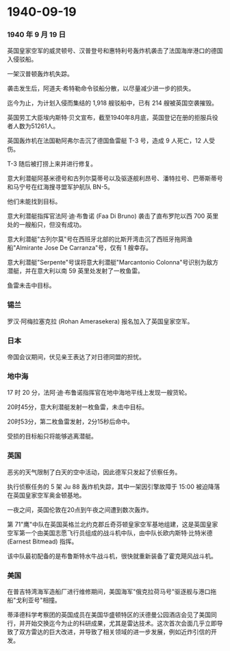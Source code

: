 # 1940-09-19

### 1940 年 9 月 19 日

英国皇家空军的威灵顿号、汉普登号和惠特利号轰炸机袭击了法国海岸港口的德国入侵驳船。

一架汉普顿轰炸机失踪。

袭击发生后，阿道夫·希特勒命令驳船分散，以尽量减少进一步的损失。

迄今为止，为计划入侵而集结的 1,918 艘驳船中，已有 214 艘被英国空袭摧毁。

英国劳工大臣埃内斯特·贝文宣布，截至1940年8月底，英国登记在册的拒服兵役者人数为51261人。

英国轰炸机在法国勒阿弗尔击沉了德国鱼雷艇 T-3 号，造成 9 人死亡，12
人受伤。

T-3 随后被打捞上来并进行修复。

意大利潜艇阿基米德号和古列尔莫蒂号以及驱逐舰利昂号、潘特拉号、巴蒂斯蒂号和马宁号在红海搜寻盟军护航队
BN-5。

他们未能找到目标。

意大利潜艇指挥官法阿·迪·布鲁诺 (Faa Di Bruno) 袭击了直布罗陀以西 700
英里处的一艘船只，但没有成功。

意大利潜艇"古列尔莫"号在西班牙北部的比斯开湾击沉了西班牙拖网渔船"Almirante
Jose De Carranza"号，仅有 1 艘幸存。

意大利潜艇"Serpente"号误将意大利潜艇"Marcantonio
Colonna"号识别为敌方潜艇，并在意大利以南 59 英里处发射了一枚鱼雷。

鱼雷未击中目标。

### 锡兰

罗汉·阿梅拉塞克拉 (Rohan Amerasekera) 报名加入了英国皇家空军。

### 日本

帝国会议期间，伏见亲王表达了对日德同盟的担忧。

### 地中海

17 时 20 分，法阿·迪·布鲁诺指挥官在地中海地平线上发现一艘货轮。

20时45分，意大利潜艇发射一枚鱼雷，未击中目标。

20时53分，第二枚鱼雷发射，2分15秒后命中。

受损的目标船只将能够逃离潜艇。

### 英国

恶劣的天气限制了白天的空中活动，因此德军只发起了侦察任务。

执行侦察任务的 5 架 Ju 88 轰炸机失踪，其中一架因引擎故障于 15:00
被迫降落在英国皇家空军奥金顿基地。

一夜之间，英国伦敦在20点到午夜之间遭到数次轰炸。

第
71"鹰"中队在英国英格兰北约克郡丘奇芬顿皇家空军基地组建，这是英国皇家空军第一个由美国志愿飞行员组成的战斗机中队，由中队长欧内斯特·比特米德
(Earnest Bitmead) 指挥。

该中队最初配备的是布鲁斯特水牛战斗机，很快就重新装备了霍克飓风战斗机。

### 美国

在普吉特湾海军造船厂进行维修期间，美国海军"俄克拉荷马号"驱逐舰与港口拖船"戈利亚号"相撞。

蒂泽德科学考察团的英国成员在美国华盛顿特区的沃德曼公园酒店会见了美国同行，并开始交换迄今为止的科研成果，尤其是雷达技术。这次首次会面几乎立即导致了双方雷达的巨大改进，并导致了相关领域的进一步发展，例如近炸引信的开发。